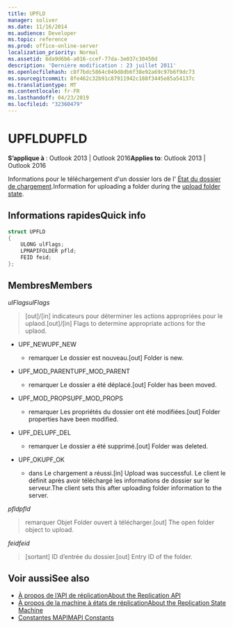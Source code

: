```yaml
---
title: UPFLD
manager: soliver
ms.date: 11/16/2014
ms.audience: Developer
ms.topic: reference
ms.prod: office-online-server
localization_priority: Normal
ms.assetid: 6da9d6b6-a016-ccef-77da-3e037c30450d
description: 'Dernière modification : 23 juillet 2011'
ms.openlocfilehash: c8f7bdc5864c049d8db6f38e92a69c97b6f9dc73
ms.sourcegitcommit: 8fe462c32b91c87911942c188f3445e85a54137c
ms.translationtype: MT
ms.contentlocale: fr-FR
ms.lasthandoff: 04/23/2019
ms.locfileid: "32360479"
---
```

# <a name="upfld"></a><span data-ttu-id="8f2eb-103">UPFLD</span><span class="sxs-lookup"><span data-stu-id="8f2eb-103">UPFLD</span></span>

<span data-ttu-id="8f2eb-104">**S’applique à** : Outlook 2013 | Outlook 2016</span><span class="sxs-lookup"><span data-stu-id="8f2eb-104">**Applies to**: Outlook 2013 | Outlook 2016</span></span> 
  
<span data-ttu-id="8f2eb-105">Informations pour le téléchargement d'un dossier lors de l' [État du dossier de chargement](upload-folder-state.md).</span><span class="sxs-lookup"><span data-stu-id="8f2eb-105">Information for uploading a folder during the [upload folder state](upload-folder-state.md).</span></span>
  
## <a name="quick-info"></a><span data-ttu-id="8f2eb-106">Informations rapides</span><span class="sxs-lookup"><span data-stu-id="8f2eb-106">Quick info</span></span>

```cpp
struct UPFLD 
{ 
    ULONG ulFlags; 
    LPMAPIFOLDER pfld; 
    FEID feid; 
}; 

```

## <a name="members"></a><span data-ttu-id="8f2eb-107">Membres</span><span class="sxs-lookup"><span data-stu-id="8f2eb-107">Members</span></span>

<span data-ttu-id="8f2eb-108">_ulFlags_</span><span class="sxs-lookup"><span data-stu-id="8f2eb-108">_ulFlags_</span></span>
  
>  <span data-ttu-id="8f2eb-109">[out]/[in] indicateurs pour déterminer les actions appropriées pour le uplaod.</span><span class="sxs-lookup"><span data-stu-id="8f2eb-109">[out]/[in] Flags to determine appropriate actions for the uplaod.</span></span> 
    
  - <span data-ttu-id="8f2eb-110">UPF_NEW</span><span class="sxs-lookup"><span data-stu-id="8f2eb-110">UPF_NEW</span></span>
    
    - <span data-ttu-id="8f2eb-111">remarquer Le dossier est nouveau.</span><span class="sxs-lookup"><span data-stu-id="8f2eb-111">[out] Folder is new.</span></span>
    
  - <span data-ttu-id="8f2eb-112">UPF_MOD_PARENT</span><span class="sxs-lookup"><span data-stu-id="8f2eb-112">UPF_MOD_PARENT</span></span>
    
    - <span data-ttu-id="8f2eb-113">remarquer Le dossier a été déplacé.</span><span class="sxs-lookup"><span data-stu-id="8f2eb-113">[out] Folder has been moved.</span></span>
    
  - <span data-ttu-id="8f2eb-114">UPF_MOD_PROPS</span><span class="sxs-lookup"><span data-stu-id="8f2eb-114">UPF_MOD_PROPS</span></span>
    
    - <span data-ttu-id="8f2eb-115">remarquer Les propriétés du dossier ont été modifiées.</span><span class="sxs-lookup"><span data-stu-id="8f2eb-115">[out] Folder properties have been modified.</span></span>
    
  - <span data-ttu-id="8f2eb-116">UPF_DEL</span><span class="sxs-lookup"><span data-stu-id="8f2eb-116">UPF_DEL</span></span>
    
    - <span data-ttu-id="8f2eb-117">remarquer Le dossier a été supprimé.</span><span class="sxs-lookup"><span data-stu-id="8f2eb-117">[out] Folder was deleted.</span></span>
    
  - <span data-ttu-id="8f2eb-118">UPF_OK</span><span class="sxs-lookup"><span data-stu-id="8f2eb-118">UPF_OK</span></span>
    
    - <span data-ttu-id="8f2eb-119">dans Le chargement a réussi.</span><span class="sxs-lookup"><span data-stu-id="8f2eb-119">[in] Upload was successful.</span></span> <span data-ttu-id="8f2eb-120">Le client le définit après avoir téléchargé les informations de dossier sur le serveur.</span><span class="sxs-lookup"><span data-stu-id="8f2eb-120">The client sets this after uploading folder information to the server.</span></span>
    
<span data-ttu-id="8f2eb-121">_pfld_</span><span class="sxs-lookup"><span data-stu-id="8f2eb-121">_pfld_</span></span>
  
> <span data-ttu-id="8f2eb-122">remarquer Objet Folder ouvert à télécharger.</span><span class="sxs-lookup"><span data-stu-id="8f2eb-122">[out] The open folder object to upload.</span></span>
    
<span data-ttu-id="8f2eb-123">_feid_</span><span class="sxs-lookup"><span data-stu-id="8f2eb-123">_feid_</span></span>
  
> <span data-ttu-id="8f2eb-124">[sortant] ID d’entrée du dossier.</span><span class="sxs-lookup"><span data-stu-id="8f2eb-124">[out] Entry ID of the folder.</span></span>
    
## <a name="see-also"></a><span data-ttu-id="8f2eb-125">Voir aussi</span><span class="sxs-lookup"><span data-stu-id="8f2eb-125">See also</span></span>

- [<span data-ttu-id="8f2eb-126">À propos de l’API de réplication</span><span class="sxs-lookup"><span data-stu-id="8f2eb-126">About the Replication API</span></span>](about-the-replication-api.md) 
- [<span data-ttu-id="8f2eb-127">À propos de la machine à états de réplication</span><span class="sxs-lookup"><span data-stu-id="8f2eb-127">About the Replication State Machine</span></span>](about-the-replication-state-machine.md)
- [<span data-ttu-id="8f2eb-128">Constantes MAPI</span><span class="sxs-lookup"><span data-stu-id="8f2eb-128">MAPI Constants</span></span>](mapi-constants.md)

